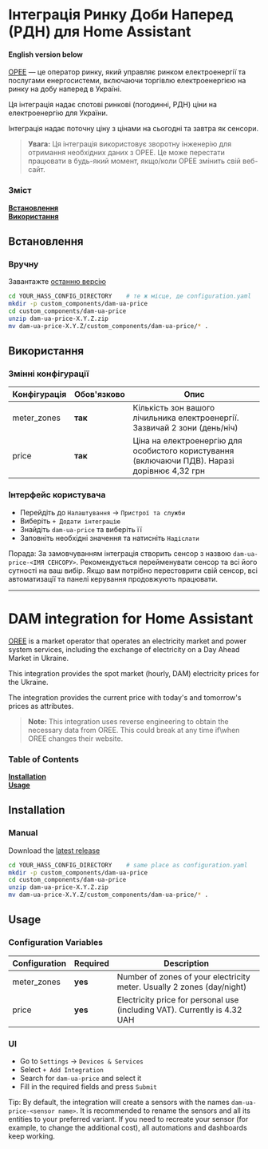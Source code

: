 # Інтеграція Ринку Доби Наперед (РДН) для Home Assistant

#### English version below

[ОРЕЕ](https://www.oree.com.ua/) — це оператор ринку, який управляє ринком електроенергії та послугами енергосистеми, включаючи торгівлю електроенергією на ринку на добу наперед в Україні.

Ця інтеграція надає спотові ринкові (погодинні, РДН) ціни на електроенергію для України.

Інтеграція надає поточну ціну з цінами на сьогодні та завтра як сенсори.

> **Увага:** Ця інтеграція використовує зворотну інженерію для отримання необхідних даних з ОРЕЕ. Це може перестати працювати в будь-який момент, якщо/коли ОРЕЕ змінить свій веб-сайт.

### Зміст
**[Встановлення](#встановлення)**<br>
**[Використання](#використання)**<br>

## Встановлення

### Вручну
Завантажте [останню версію](https://github.com/SqrTT/dam-ua-price/releases)

```bash
cd YOUR_HASS_CONFIG_DIRECTORY    # те ж місце, де configuration.yaml
mkdir -p custom_components/dam-ua-price
cd custom_components/dam-ua-price
unzip dam-ua-price-X.Y.Z.zip
mv dam-ua-price-X.Y.Z/custom_components/dam-ua-price/* .
```

## Використання

### Змінні конфігурації
| Конфігурація         | Обов'язково | Опис                          |
|----------------------| ----------- | ----------------------------- |
| meter_zones          | **так**     | Кількість зон вашого лічильника електроенергії. Зазвичай 2 зони (день/ніч) |
| price                | **так**     | Ціна на електроенергію для особистого користування (включаючи ПДВ). Наразі дорівнює 4,32 грн |

### Інтерфейс користувача
- Перейдіть до `Налаштування` -> `Пристрої та служби`
- Виберіть `+ Додати інтеграцію`
- Знайдіть `dam-ua-price` та виберіть її
- Заповніть необхідні значення та натисніть `Надіслати`

Порада: За замовчуванням інтеграція створить сенсор з назвою `dam-ua-price-<ІМЯ СЕНСОРУ>`. Рекомендується перейменувати сенсор та всі його сутності на ваш вибір. Якщо вам потрібно перестоврити свій сенсор, всі автоматизації та панелі керування продовжують працювати.


----


# DAM integration for Home Assistant

[OREE](https://www.oree.com.ua/) is a market operator that operates an electricity market and power system services, including the exchange of electricity on a Day Ahead Market in Ukraine.

This integration provides the spot market (hourly, DAM) electricity prices for the Ukraine.

The integration provides the current price with today's and tomorrow's prices as attributes.


> **Note:** This integration uses reverse engineering to obtain the necessary data from OREE. This could break at any time if\when OREE changes their website. 

### Table of Contents
**[Installation](#installation)**<br>
**[Usage](#usage)**<br>


## Installation


### Manual
Download the [latest release](https://github.com/SqrTT/dam-ua-price/releases)

```bash
cd YOUR_HASS_CONFIG_DIRECTORY    # same place as configuration.yaml
mkdir -p custom_components/dam-ua-price
cd custom_components/dam-ua-price
unzip dam-ua-price-X.Y.Z.zip
mv dam-ua-price-X.Y.Z/custom_components/dam-ua-price/* .
```

## Usage

### Configuration Variables
| Configuration        | Required | Description                   |
|----------------------| -------- | ----------------------------- |
| meter_zones          | **yes**  | Number of zones of your electricity meter. Usually 2 zones (day/night) |
| price                | **yes**  | Electricity price for personal use (including VAT). Currently is 4.32 UAH|

### UI
- Go to `Settings` -> `Devices & Services`
- Select `+ Add Integration`
- Search for `dam-ua-price` and select it
- Fill in the required fields and press `Submit`

Tip: By default, the integration will create a sensors with the names `dam-ua-price-<sensor name>`. It is recommended to rename the sensors and all its entities to your preferred variant. If you need to recreate your sensor (for example, to change the additional cost), all automations and dashboards keep working.

